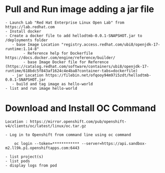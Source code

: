 # Pull and Run image adding a jar file
    - Launch Lab "Red Hat Enterprise Linux Open Lab" from https://lab.redhat.com
    - Install docker    
    - Create a docker file to add hellodtmb-0.0.1-SNAPSHOT.jar to /deployments folder
       - base Image Location "registry.access.redhat.com/ubi8/openjdk-17-runtime:1.14-8"
            - Reference help for Dockerfile https://docs.docker.com/engine/reference/builder/
            - base Image Docker file for Reference (https://catalog.redhat.com/software/containers/ubi8/openjdk-17-runtime/618bdc5f843af1624c4e4ba8?container-tabs=dockerfile)
       - jar Location https://filebin.net/ofqooy94m97i5zdt/hellodtmb-0.0.1-SNAPSHOT.jar
       - build and tag image as hello-world
    - list and run image hello-world

# Download and Install OC Command
    Location : https://mirror.openshift.com/pub/openshift-v4/clients/oc/latest/linux/oc.tar.gz

    - Log in to Openshift from command line using oc command 
```
    oc login --token=************ --server=https://api.sandbox-m2.ll9k.p1.openshiftapps.com:6443

```
    - list project(s) 
    - list pods
    - display logs from pod
